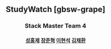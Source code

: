 <!--

**Here are some ideas to get you started:**

🙋‍♀️ A short introduction - what is your organization all about?
🌈 Contribution guidelines - how can the community get involved?
👩‍💻 Useful resources - where can the community find your docs? Is there anything else the community should know?
🍿 Fun facts - what does your team eat for breakfast?
🧙 Remember, you can do mighty things with the power of [Markdown](https://docs.github.com/github/writing-on-github/getting-started-with-writing-and-formatting-on-github/basic-writing-and-formatting-syntax)
-->
<div align="center">

  ## StudyWatch [gbsw-grape]
  ### Stack Master Team 4
  #### [성홍제](https://github.com/806gw) [장준혁](https://github.com/myagmb28) [이현석](https://github.com/lhswsbry) [김채환](https://github.com/alvin081105)
</div>
